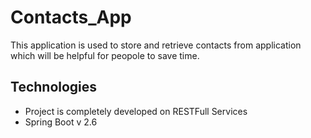 # Contacts_App
This application is used to store and retrieve contacts from application which will be helpful for peopole to save time.

## Technologies 
- Project is completely developed on RESTFull Services
- Spring Boot v 2.6
